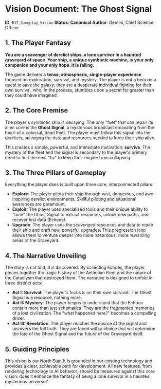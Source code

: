# Vision Document: The Ghost Signal

**ID**: `R17_Gameplay_Vision`
**Status**: **Canonical**
**Author**: Gemini, Chief Science Officer

## 1. The Player Fantasy

**You are a scavenger of derelict ships, a lone survivor in a haunted graveyard of space. Your ship, a unique symbiotic machine, is your only companion and your only hope. It is failing.**

The game delivers a **tense, atmospheric, single-player experience** focused on exploration, survival, and mystery. The player is not a hero on a quest to save the galaxy; they are a desperate individual fighting for their own survival, who, in the process, stumbles upon a secret far greater than they could have imagined.

## 2. The Core Premise

The player's symbiotic ship is decaying. The only "fuel" that can repair its alien core is the **Ghost Signal**, a mysterious broadcast emanating from the heart of a colossal, dead fleet. The player must follow this signal into the derelicts, salvaging the data and resources needed to keep their ship alive.

This creates a simple, powerful, and immediate motivation: **survive**. The mystery of the fleet and the signal is secondary to the player's primary need to find the next "fix" to keep their engine from collapsing.

## 3. The Three Pillars of Gameplay

Everything the player does is built upon three core, interconnected pillars:

*   **Explore**: The player pilots their ship through vast, dangerous, and awe-inspiring derelict environments. Skillful piloting and situational awareness are paramount.
*   **Exploit**: The player uses specialized tools and their unique ability to "tune" the Ghost Signal to extract resources, unlock new paths, and recover lost data (Echoes).
*   **Upgrade**: The player uses the scavenged resources and data to repair their ship and craft new, powerful upgrades. This progression loop allows them to venture deeper into more hazardous, more rewarding areas of the Graveyard.

## 4. The Narrative Unveiling

The story is not told; it is discovered. By collecting Echoes, the player pieces together the tragic history of the Aethelian Fleet and the nature of the Cataclysm that destroyed them. The narrative is designed to unfold in three distinct acts:

*   **Act I: Survival**: The player's focus is on their own survival. The Ghost Signal is a resource, nothing more.
*   **Act II: Mystery**: The player begins to understand that the Echoes contain more than just schematics. They are the fragmented memories of a lost civilization. The "what happened here?" becomes a compelling driver.
*   **Act III: Revelation**: The player reaches the source of the signal and uncovers the full truth. They are faced with a choice that will determine the fate of the Ghost Signal and the future of the Graveyard itself.

## 5. Guiding Principles

This vision is our North Star. It is grounded in our existing technology and provides a clear, achievable path for development. All new features, from rendering technology to AI behavior, should be measured against this core vision: does it enhance the fantasy of being a lone survivor in a haunted, mysterious universe?
